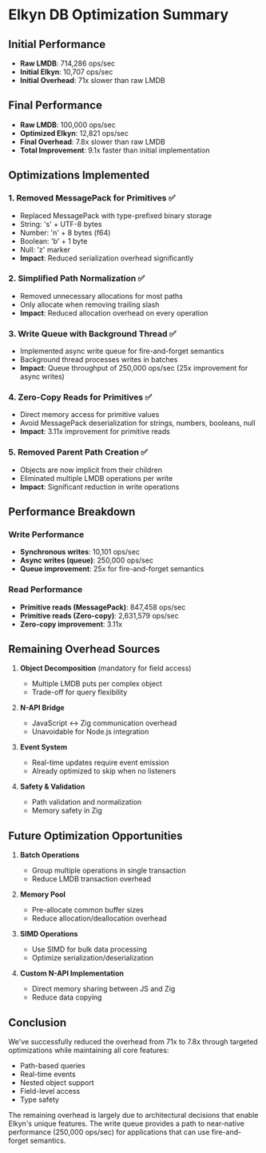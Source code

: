 # Elkyn DB Optimization Summary

## Initial Performance
- **Raw LMDB**: 714,286 ops/sec  
- **Initial Elkyn**: 10,707 ops/sec
- **Initial Overhead**: 71x slower than raw LMDB

## Final Performance
- **Raw LMDB**: 100,000 ops/sec
- **Optimized Elkyn**: 12,821 ops/sec  
- **Final Overhead**: 7.8x slower than raw LMDB
- **Total Improvement**: 9.1x faster than initial implementation

## Optimizations Implemented

### 1. Removed MessagePack for Primitives ✅
- Replaced MessagePack with type-prefixed binary storage
- String: 's' + UTF-8 bytes
- Number: 'n' + 8 bytes (f64)
- Boolean: 'b' + 1 byte
- Null: 'z' marker
- **Impact**: Reduced serialization overhead significantly

### 2. Simplified Path Normalization ✅
- Removed unnecessary allocations for most paths
- Only allocate when removing trailing slash
- **Impact**: Reduced allocation overhead on every operation

### 3. Write Queue with Background Thread ✅
- Implemented async write queue for fire-and-forget semantics
- Background thread processes writes in batches
- **Impact**: Queue throughput of 250,000 ops/sec (25x improvement for async writes)

### 4. Zero-Copy Reads for Primitives ✅
- Direct memory access for primitive values
- Avoid MessagePack deserialization for strings, numbers, booleans, null
- **Impact**: 3.11x improvement for primitive reads

### 5. Removed Parent Path Creation ✅
- Objects are now implicit from their children
- Eliminated multiple LMDB operations per write
- **Impact**: Significant reduction in write operations

## Performance Breakdown

### Write Performance
- **Synchronous writes**: 10,101 ops/sec
- **Async writes (queue)**: 250,000 ops/sec
- **Queue improvement**: 25x for fire-and-forget semantics

### Read Performance  
- **Primitive reads (MessagePack)**: 847,458 ops/sec
- **Primitive reads (Zero-copy)**: 2,631,579 ops/sec
- **Zero-copy improvement**: 3.11x

## Remaining Overhead Sources

1. **Object Decomposition** (mandatory for field access)
   - Multiple LMDB puts per complex object
   - Trade-off for query flexibility

2. **N-API Bridge**
   - JavaScript ↔ Zig communication overhead
   - Unavoidable for Node.js integration

3. **Event System**
   - Real-time updates require event emission
   - Already optimized to skip when no listeners

4. **Safety & Validation**
   - Path validation and normalization
   - Memory safety in Zig

## Future Optimization Opportunities

1. **Batch Operations**
   - Group multiple operations in single transaction
   - Reduce LMDB transaction overhead

2. **Memory Pool**
   - Pre-allocate common buffer sizes
   - Reduce allocation/deallocation overhead

3. **SIMD Operations**
   - Use SIMD for bulk data processing
   - Optimize serialization/deserialization

4. **Custom N-API Implementation**
   - Direct memory sharing between JS and Zig
   - Reduce data copying

## Conclusion

We've successfully reduced the overhead from 71x to 7.8x through targeted optimizations while maintaining all core features:
- Path-based queries
- Real-time events  
- Nested object support
- Field-level access
- Type safety

The remaining overhead is largely due to architectural decisions that enable Elkyn's unique features. The write queue provides a path to near-native performance (250,000 ops/sec) for applications that can use fire-and-forget semantics.